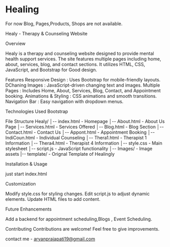 # Healing

For now Blog, Pages,Products, Shops are not available.

Healy - Therapy & Counseling Website



Overview

Healy is a therapy and counseling website designed to provide mental health support services. The site features multiple pages including home, about, services, blog, and contact sections. It utilizes HTML, CSS, JavaScript, and Bootstrap for Good design.

Features
Responsive Design : Uses Bootstrap for mobile-friendly layouts.
DChaning Images : JavaScript-driven changing text and images.
Multiple Pages : Includes Home, About, Services, Blog, Contact, and Appointment booking.
Animations & Styling : CSS animations and smooth transitions.
Navigation Bar : Easy navigation with dropdown menus.

Technologies Used
Bootstrap

File Structure
Healy/
│-- index.html - Homepage
│-- About.html - About Us Page
│-- Services.html - Services Offered
│-- Blog.html - Blog Section
│-- Contact.html - Contact Us
│-- Appont.html - Appointment Booking
│-- IndiCoun.html - Individual Counseling
│-- Thera1.html - Therapist 1 Information
│-- Thera4.html - Therapist 4 Information
│-- style.css - Main stylesheet
│-- script.js - JavaScript functionality
│-- Images/ - Image assets
|-- template/ - Orignal Template of Healingly

Installation & Usage

just start index.html

Customization

Modify style.css for styling changes.
Edit script.js to adjust dynamic elements.
Update HTML files to add content.

Future Enhancements

Add a backend for appointment scheduling,Blogs , Event Scheduling.

Contributing
Contributions are welcome! Feel free to give improvements.

contact me - aryanprajapati19@gmail.com

